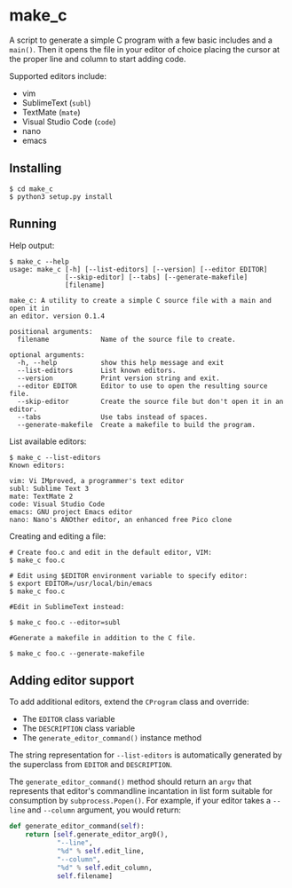 # make_c

A script to generate a simple C program with a few basic includes and a `main()`. Then it opens the file in your editor of choice placing the cursor at the proper line and column to start adding code.

Supported editors include:

- vim
- SublimeText (`subl`)
- TextMate (`mate`)
- Visual Studio Code (`code`)
- nano
- emacs

## Installing

```console
$ cd make_c
$ python3 setup.py install
```

## Running

Help output:

```console
$ make_c --help
usage: make_c [-h] [--list-editors] [--version] [--editor EDITOR]
              [--skip-editor] [--tabs] [--generate-makefile]
              [filename]

make_c: A utility to create a simple C source file with a main and open it in
an editor. version 0.1.4

positional arguments:
  filename             Name of the source file to create.

optional arguments:
  -h, --help           show this help message and exit
  --list-editors       List known editors.
  --version            Print version string and exit.
  --editor EDITOR      Editor to use to open the resulting source file.
  --skip-editor        Create the source file but don't open it in an editor.
  --tabs               Use tabs instead of spaces.
  --generate-makefile  Create a makefile to build the program.
```

List available editors:

```console
$ make_c --list-editors
Known editors:

vim: Vi IMproved, a programmer's text editor
subl: Sublime Text 3
mate: TextMate 2
code: Visual Studio Code
emacs: GNU project Emacs editor
nano: Nano's ANOther editor, an enhanced free Pico clone
```

Creating and editing a file:

```console
# Create foo.c and edit in the default editor, VIM:
$ make_c foo.c

# Edit using $EDITOR environment variable to specify editor:
$ export EDITOR=/usr/local/bin/emacs
$ make_c foo.c

#Edit in SublimeText instead:

$ make_c foo.c --editor=subl

#Generate a makefile in addition to the C file.

$ make_c foo.c --generate-makefile
```

## Adding editor support

To add additional editors, extend the `CProgram` class and override:

- The `EDITOR` class variable
- The `DESCRIPTION` class variable
- The `generate_editor_command()` instance method

The string representation for `--list-editors` is automatically generated by the superclass from `EDITOR` and `DESCRIPTION`.

The `generate_editor_command()` method should return an `argv` that represents that editor's commandline incantation in list form suitable for consumption by `subprocess.Popen()`. For example, if your editor takes a `--line` and `--column` argument, you would return:

```python
def generate_editor_command(self):
    return [self.generate_editor_arg0(),
            "--line",
            "%d" % self.edit_line,
            "--column",
            "%d" % self.edit_column,
            self.filename]
```
